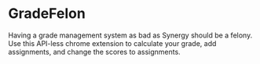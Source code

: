 # GradeFelon
Having a grade management system as bad as Synergy should be a felony. Use this API-less chrome extension to calculate your grade, add assignments, and change the scores to assignments.
